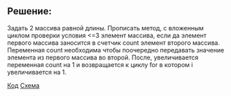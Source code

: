 ## Решение:
Задать 2 массива равной длины. Прописать метод, с вложенным циклом проверки условия <=3 элемент массива, если да элемент первого массива заносится в счетчик count элемент второго массива. Переменная count  необходима чтобы поочередно передавать значение элемента  из первого массива во второй. После, увеличивается переменная count на 1 и возвращается к циклу for в котором i увеличивается на 1.


[Код](https://github.com/Alex-astfotolab/final_task/blob/main/Fin_task/Program.cs)
[Схема](https://github.com/Alex-astfotolab/final_task/blob/main/schema/%D0%A1%D1%85%D0%B5%D0%BC%D0%B0%20%D0%BC%D0%B5%D1%82%D0%BE%D0%B4%D0%B0.png)

